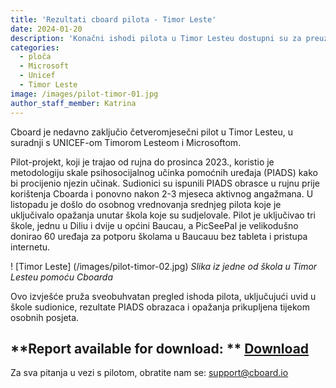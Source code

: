 ```yaml
---
title: 'Rezultati cboard pilota - Timor Leste'
date: 2024-01-20
description: 'Konačni ishodi pilota u Timor Lesteu dostupni su za preuzimanje'
categories:
  - ploča
  - Microsoft
  - Unicef
  - Timor Leste
image: /images/pilot-timor-01.jpg
author_staff_member: Katrina
---
```


Cboard je nedavno zaključio četveromjesečni pilot u Timor Lesteu, u suradnji s UNICEF-om Timorom Lesteom i Microsoftom.

Pilot-projekt, koji je trajao od rujna do prosinca 2023., koristio je metodologiju skale psihosocijalnog učinka pomoćnih uređaja (PIADS) kako bi procijenio njezin učinak. Sudionici su ispunili PIADS obrasce u rujnu prije korištenja Cboarda i ponovno nakon 2-3 mjeseca aktivnog angažmana. U listopadu je došlo do osobnog vrednovanja srednjeg pilota koje je uključivalo opažanja unutar škola koje su sudjelovale. Pilot je uključivao tri škole, jednu u Diliu i dvije u općini Baucau, a PicSeePal je velikodušno donirao 60 uređaja za potporu školama u Baucauu bez tableta i pristupa internetu.

! [Timor Leste] (/images/pilot-timor-02.jpg)
_Slika iz jedne od škola u Timor Lesteu pomoću Cboarda_

Ovo izvješće pruža sveobuhvatan pregled ishoda pilota, uključujući uvid u škole sudionice, rezultate PIADS obrazaca i opažanja prikupljena tijekom osobnih posjeta.

## \*\*Report available for download: \*\* [Download](https://www.cboard.io/documents/CboardTimorLestePilot2023Report.pdf)

Za sva pitanja u vezi s pilotom, obratite nam se: [support@cboard.io](support@cboard.io)
